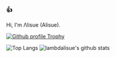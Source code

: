 ### :+1:

Hi, I'm Λlisue (Alisue).


[![Github profile Trophy](https://github-profile-trophy.vercel.app/?username=lambdalisue)](https://github.com/ryo-ma/github-profile-trophy)

![Top Langs](https://github-readme-stats.vercel.app/api/top-langs/?username=lambdalisue)
![lambdalisue's github stats](https://github-readme-stats.vercel.app/api?username=lambdalisue&show_icons=true&count_private=true&line_height=40)
